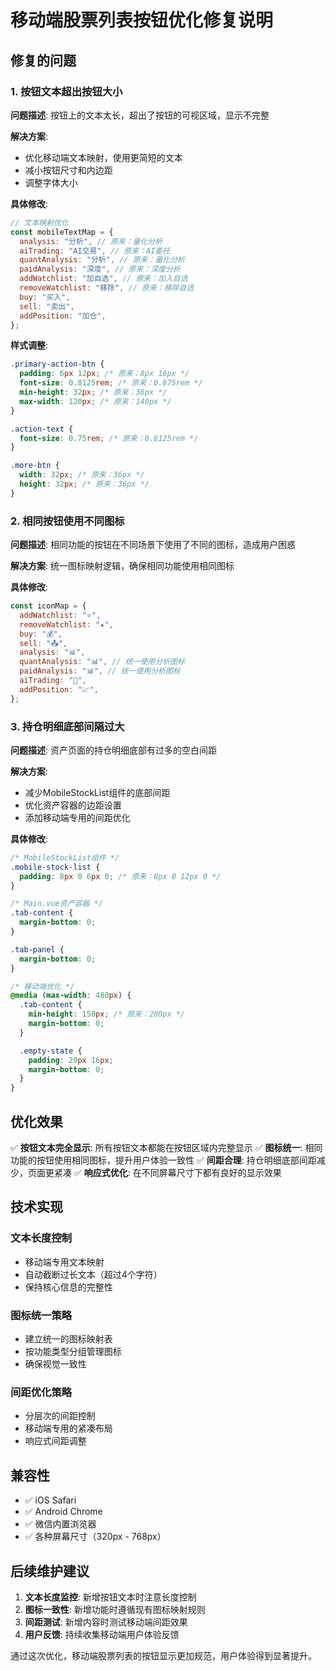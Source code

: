 # 移动端股票列表按钮优化修复说明

## 修复的问题

### 1. 按钮文本超出按钮大小

**问题描述**: 按钮上的文本太长，超出了按钮的可视区域，显示不完整

**解决方案**:

- 优化移动端文本映射，使用更简短的文本
- 减小按钮尺寸和内边距
- 调整字体大小

**具体修改**:

```javascript
// 文本映射优化
const mobileTextMap = {
  analysis: "分析", // 原来：量化分析
  aiTrading: "AI交易", // 原来：AI委托
  quantAnalysis: "分析", // 原来：量化分析
  paidAnalysis: "深度", // 原来：深度分析
  addWatchlist: "加自选", // 原来：加入自选
  removeWatchlist: "移除", // 原来：移除自选
  buy: "买入",
  sell: "卖出",
  addPosition: "加仓",
};
```

**样式调整**:

```css
.primary-action-btn {
  padding: 6px 12px; /* 原来：8px 16px */
  font-size: 0.8125rem; /* 原来：0.875rem */
  min-height: 32px; /* 原来：36px */
  max-width: 120px; /* 原来：140px */
}

.action-text {
  font-size: 0.75rem; /* 原来：0.8125rem */
}

.more-btn {
  width: 32px; /* 原来：36px */
  height: 32px; /* 原来：36px */
}
```

### 2. 相同按钮使用不同图标

**问题描述**: 相同功能的按钮在不同场景下使用了不同的图标，造成用户困惑

**解决方案**: 统一图标映射逻辑，确保相同功能使用相同图标

**具体修改**:

```javascript
const iconMap = {
  addWatchlist: "⭐",
  removeWatchlist: "★",
  buy: "💰",
  sell: "📤",
  analysis: "📊",
  quantAnalysis: "📊", // 统一使用分析图标
  paidAnalysis: "📊", // 统一使用分析图标
  aiTrading: "🤖",
  addPosition: "📈",
};
```

### 3. 持仓明细底部间隔过大

**问题描述**: 资产页面的持仓明细底部有过多的空白间距

**解决方案**:

- 减少MobileStockList组件的底部间距
- 优化资产容器的边距设置
- 添加移动端专用的间距优化

**具体修改**:

```css
/* MobileStockList组件 */
.mobile-stock-list {
  padding: 8px 0 6px 0; /* 原来：8px 0 12px 0 */
}

/* Main.vue资产容器 */
.tab-content {
  margin-bottom: 0;
}

.tab-panel {
  margin-bottom: 0;
}

/* 移动端优化 */
@media (max-width: 480px) {
  .tab-content {
    min-height: 150px; /* 原来：200px */
    margin-bottom: 0;
  }

  .empty-state {
    padding: 20px 16px;
    margin-bottom: 0;
  }
}
```

## 优化效果

✅ **按钮文本完全显示**: 所有按钮文本都能在按钮区域内完整显示
✅ **图标统一**: 相同功能的按钮使用相同图标，提升用户体验一致性
✅ **间距合理**: 持仓明细底部间距减少，页面更紧凑
✅ **响应式优化**: 在不同屏幕尺寸下都有良好的显示效果

## 技术实现

### 文本长度控制

- 移动端专用文本映射
- 自动截断过长文本（超过4个字符）
- 保持核心信息的完整性

### 图标统一策略

- 建立统一的图标映射表
- 按功能类型分组管理图标
- 确保视觉一致性

### 间距优化策略

- 分层次的间距控制
- 移动端专用的紧凑布局
- 响应式间距调整

## 兼容性

- ✅ iOS Safari
- ✅ Android Chrome
- ✅ 微信内置浏览器
- ✅ 各种屏幕尺寸（320px - 768px）

## 后续维护建议

1. **文本长度监控**: 新增按钮文本时注意长度控制
2. **图标一致性**: 新增功能时遵循现有图标映射规则
3. **间距测试**: 新增内容时测试移动端间距效果
4. **用户反馈**: 持续收集移动端用户体验反馈

通过这次优化，移动端股票列表的按钮显示更加规范，用户体验得到显著提升。
